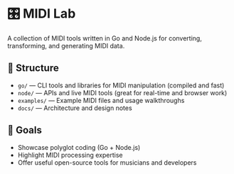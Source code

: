 # 🎛️ MIDI Lab

A collection of MIDI tools written in Go and Node.js for converting, transforming, and generating MIDI data.

## 📁 Structure

- `go/` — CLI tools and libraries for MIDI manipulation (compiled and fast)
- `node/` — APIs and live MIDI tools (great for real-time and browser work)
- `examples/` — Example MIDI files and usage walkthroughs
- `docs/` — Architecture and design notes

## 🚀 Goals

- Showcase polyglot coding (Go + Node.js)
- Highlight MIDI processing expertise
- Offer useful open-source tools for musicians and developers